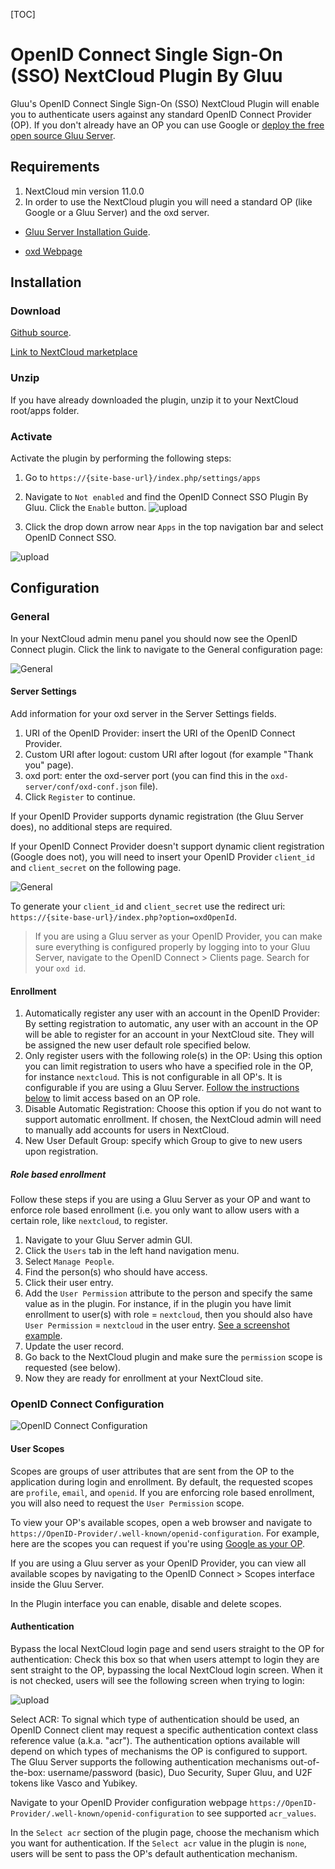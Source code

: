 [TOC]

# OpenID Connect Single Sign-On (SSO) NextCloud Plugin By Gluu

Gluu's OpenID Connect Single Sign-On (SSO) NextCloud Plugin will enable you to authenticate users against any standard OpenID Connect Provider (OP). If you don't already have an OP you can use Google or [deploy the free open source Gluu Server](https://gluu.org/docs/deployment).  

## Requirements
1. NextCloud min version 11.0.0
2. In order to use the NextCloud plugin you will need a standard OP (like Google or a Gluu Server) and the oxd server.

* [Gluu Server Installation Guide](https://www.gluu.org/docs/deployment/).

* [oxd Webpage](https://oxd.gluu.org)


## Installation
 
### Download

[Github source](https://github.com/GluuFederation/nextcloud-oxd-plugin/master/gluusso.zip).

[Link to NextCloud marketplace](https://apps.nextcloud.com/apps/openid_connect_sso)

### Unzip 
If you have already downloaded the plugin, unzip it to your NextCloud root/apps folder.

### Activate 

Activate the plugin by performing the following steps:
 
1. Go to `https://{site-base-url}/index.php/settings/apps`
2. Navigate to `Not enabled` and find the OpenID Connect SSO Plugin By Gluu. Click the `Enable` button.
![upload](https://raw.githubusercontent.com/GluuFederation/nextcloud-oxd-plugin/master/docu/1.png) 
 
3. Click the drop down arrow near `Apps` in the top navigation bar and select OpenID Connect SSO.             

![upload](https://raw.githubusercontent.com/GluuFederation/nextcloud-oxd-plugin/master/docu/2.png) 

## Configuration

### General
 
In your NextCloud admin menu panel you should now see the OpenID Connect plugin. Click the link to navigate to the General configuration  page:

![General](https://raw.githubusercontent.com/GluuFederation/nextcloud-oxd-plugin/master/docu/3.png) 

#### Server Settings
Add information for your oxd server in the Server Settings fields. 

1. URI of the OpenID Provider: insert the URI of the OpenID Connect Provider.
2. Custom URI after logout: custom URI after logout (for example "Thank you" page).
3. oxd port: enter the oxd-server port (you can find this in the `oxd-server/conf/oxd-conf.json` file).
4. Click `Register` to continue.

If your OpenID Provider supports dynamic registration (the Gluu Server does), no additional steps are required.

If your OpenID Connect Provider doesn't support dynamic client registration (Google does not), you will need to insert your OpenID Provider `client_id` and `client_secret` on the following page.

![General](https://raw.githubusercontent.com/GluuFederation/nextcloud-oxd-plugin/master/docu/4.png) 

To generate your `client_id` and `client_secret` use the redirect uri: `https://{site-base-url}/index.php?option=oxdOpenId`.

> If you are using a Gluu server as your OpenID Provider, you can make sure everything is configured properly by logging into to your Gluu Server, navigate to the OpenID Connect > Clients page. Search for your `oxd id`.

#### Enrollment
1. Automatically register any user with an account in the OpenID Provider: By setting registration to automatic, any user with an account in the OP will be able to register for an account in your NextCloud site. They will be assigned the new user default role specified below.
2. Only register users with the following role(s) in the OP: Using this option you can limit registration to users who have a specified role in the OP, for instance `nextcloud`. This is not configurable in all OP's. It is configurable if you are using a Gluu Server. [Follow the instructions below](#role-based-enrollment) to limit access based on an OP role. 
3. Disable Automatic Registration: Choose this option if you do not want to support automatic enrollment. If chosen, the NextCloud admin will need to manually add accounts for users in NextCloud.
4.  New User Default Group: specify which Group to give to new users upon registration.  

##### Role based enrollment
Follow these steps if you are using a Gluu Server as your OP and want to enforce role based enrollment (i.e. you only want to allow users with a certain role, like `nextcloud`, to register. 

1. Navigate to your Gluu Server admin GUI. 
2. Click the `Users` tab in the left hand navigation menu. 
3. Select `Manage People`. 
4. Find the person(s) who should have access. 
5. Click their user entry. 
6. Add the `User Permission` attribute to the person and specify the same value as in the plugin. For instance, if in the plugin you have limit enrollment to user(s) with role = `nextcloud`, then you should also have `User Permission` = `nextcloud` in the user entry. [See a screenshot example](https://cloud.githubusercontent.com/assets/5271048/19735932/2c3817c4-9b73-11e6-9d59-ace7ecdfed41.png).
7. Update the user record. 
8. Go back to the NextCloud plugin and make sure the `permission` scope is requested (see below). 
9. Now they are ready for enrollment at your NextCloud site. 

### OpenID Connect Configuration

![OpenID Connect Configuration](https://raw.githubusercontent.com/GluuFederation/nextcloud-oxd-plugin/master/docu/5.png)

#### User Scopes

Scopes are groups of user attributes that are sent from the OP to the application during login and enrollment. By default, the requested scopes are `profile`, `email`, and `openid`.  If you are enforcing role based enrollment, you will also need to request the `User Permission` scope. 

To view your OP's available scopes, open a web browser and navigate to `https://OpenID-Provider/.well-known/openid-configuration`. For example, here are the scopes you can request if you're using [Google as your OP](https://accounts.google.com/.well-known/openid-configuration). 

If you are using a Gluu server as your OpenID Provider, you can view all available scopes by navigating to the OpenID Connect > Scopes interface inside the Gluu Server. 

In the Plugin interface you can enable, disable and delete scopes. 

#### Authentication

Bypass the local NextCloud login page and send users straight to the OP for authentication: Check this box so that when users attempt to login they are sent straight to the OP, bypassing the local NextCloud login screen. When it is not checked, users will see the following screen when trying to login: 

![upload](https://raw.githubusercontent.com/GluuFederation/nextcloud-oxd-plugin/master/docu/6.png) 

Select ACR: To signal which type of authentication should be used, an OpenID Connect client may request a specific authentication context class reference value (a.k.a. "acr"). The authentication options available will depend on which types of mechanisms the OP is configured to support. The Gluu Server supports the following authentication mechanisms out-of-the-box: username/password (basic), Duo Security, Super Gluu, and U2F tokens like Vasco and Yubikey.  

Navigate to your OpenID Provider configuration webpage `https://OpenID-Provider/.well-known/openid-configuration` to see supported `acr_values`. 

In the `Select acr` section of the plugin page, choose the mechanism which you want for authentication. If the `Select acr` value in the plugin is `none`, users will be sent to pass the OP's default authentication mechanism.

